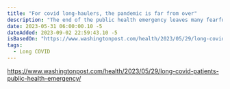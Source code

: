 ```yaml
---
title: "For covid long-haulers, the pandemic is far from over"
description: "The end of the public health emergency leaves many fearful they will be forgotten"
date: 2023-05-31 06:00:00.10 -5
dateAdded: 2023-09-02 22:59:43.10 -5
isBasedOn: "https://www.washingtonpost.com/health/2023/05/29/long-covid-patients-public-health-emergency/"
tags:
  - Long COVID
---
```


https://www.washingtonpost.com/health/2023/05/29/long-covid-patients-public-health-emergency/
